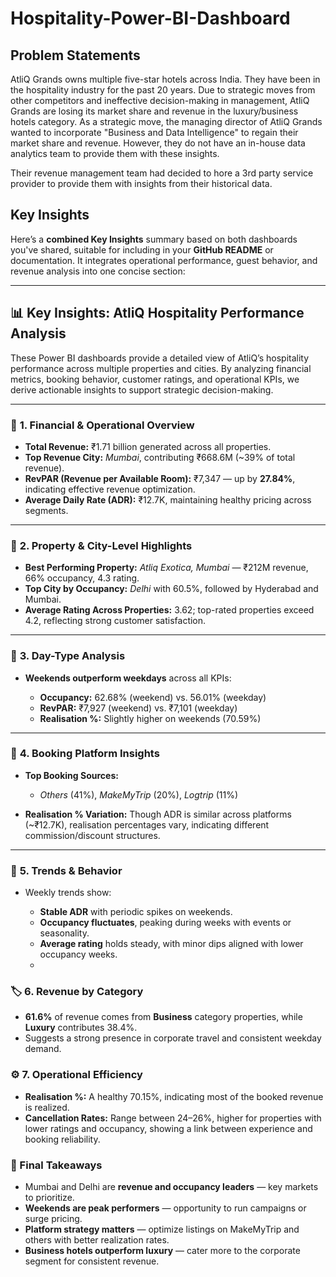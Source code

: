 # Hospitality-Power-BI-Dashboard
## Problem Statements
AtliQ Grands owns multiple five-star hotels across India. They have been in the hospitality industry for the past 20 years. Due to strategic moves from other competitors and ineffective decision-making in management, AtliQ Grands are losing its market share and revenue in the luxury/business hotels category. As a strategic move, the managing director of AtliQ Grands wanted to incorporate "Business and Data Intelligence" to regain their market share and revenue. However, they do not have an in-house data analytics team to provide them with these insights.

Their revenue management team had decided to hore a 3rd party service provider to provide them with insights from their historical data.

## Key Insights
Here’s a **combined Key Insights** summary based on both dashboards you've shared, suitable for including in your **GitHub README** or documentation. It integrates operational performance, guest behavior, and revenue analysis into one concise section:

---

## 📊 Key Insights: AtliQ Hospitality Performance Analysis

These Power BI dashboards provide a detailed view of AtliQ’s hospitality performance across multiple properties and cities. By analyzing financial metrics, booking behavior, customer ratings, and operational KPIs, we derive actionable insights to support strategic decision-making.

---

### 🧠 **1. Financial & Operational Overview**

* **Total Revenue:** ₹1.71 billion generated across all properties.
* **Top Revenue City:** *Mumbai*, contributing ₹668.6M (\~39% of total revenue).
* **RevPAR (Revenue per Available Room):** ₹7,347 — up by **27.84%**, indicating effective revenue optimization.
* **Average Daily Rate (ADR):** ₹12.7K, maintaining healthy pricing across segments.

---

### 📍 **2. Property & City-Level Highlights**

* **Best Performing Property:** *Atliq Exotica, Mumbai* — ₹212M revenue, 66% occupancy, 4.3 rating.
* **Top City by Occupancy:** *Delhi* with 60.5%, followed by Hyderabad and Mumbai.
* **Average Rating Across Properties:** 3.62; top-rated properties exceed 4.2, reflecting strong customer satisfaction.

---

### 📅 **3. Day-Type Analysis**

* **Weekends outperform weekdays** across all KPIs:

  * **Occupancy:** 62.68% (weekend) vs. 56.01% (weekday)
  * **RevPAR:** ₹7,927 (weekend) vs. ₹7,101 (weekday)
  * **Realisation %:** Slightly higher on weekends (70.59%)

---

### 💼 **4. Booking Platform Insights**

* **Top Booking Sources:**

  * *Others* (41%), *MakeMyTrip* (20%), *Logtrip* (11%)
* **Realisation % Variation:** Though ADR is similar across platforms (\~₹12.7K), realisation percentages vary, indicating different commission/discount structures.

---

### 🔁 **5. Trends & Behavior**

* Weekly trends show:

  * **Stable ADR** with periodic spikes on weekends.
  * **Occupancy fluctuates**, peaking during weeks with events or seasonality.
  * **Average rating** holds steady, with minor dips aligned with lower occupancy weeks.
  * 
### 🏷️ **6. Revenue by Category**

* **61.6%** of revenue comes from **Business** category properties, while **Luxury** contributes 38.4%.
* Suggests a strong presence in corporate travel and consistent weekday demand.

### ⚙️ **7. Operational Efficiency**

* **Realisation %:** A healthy 70.15%, indicating most of the booked revenue is realized.
* **Cancellation Rates:** Range between 24–26%, higher for properties with lower ratings and occupancy, showing a link between experience and booking reliability.

### 📌 Final Takeaways

* Mumbai and Delhi are **revenue and occupancy leaders** — key markets to prioritize.
* **Weekends are peak performers** — opportunity to run campaigns or surge pricing.
* **Platform strategy matters** — optimize listings on MakeMyTrip and others with better realization rates.
* **Business hotels outperform luxury** — cater more to the corporate segment for consistent revenue.

